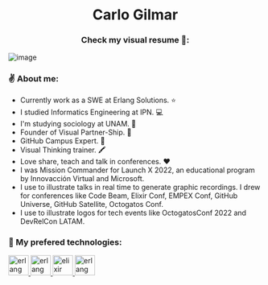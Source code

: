<h1 align="center">Carlo Gilmar</h1>

<h3 align="center"> Check my visual resume 🎨: </h3>
  
![image](https://user-images.githubusercontent.com/17634377/191581908-14d28a40-2e69-461d-8694-5056359d4737.png)
  
### ✌️ About me:
  
  - Currently work as a SWE at Erlang Solutions. ⭐️
  - I studied Informatics Engineering at IPN. 💻
  - I'm studying sociology at UNAM. 🤝
  - Founder of Visual Partner-Ship. 🎨
  - GitHub Campus Expert. 🚩
  - Visual Thinking trainer. 🖍
  - Love share, teach and talk in conferences. ❤️  
  - I was Mission Commander for Launch X 2022, an educational program by Innovacción Virtual and Microsoft.
  - I use to illustrate talks in real time to generate graphic recordings. I drew for conferences like Code Beam, Elixir Conf, EMPEX Conf, GitHub Universe, GitHub Satellite, Octogatos Conf. 
  - I use to illustrate logos for tech events like OctogatosConf 2022 and DevRelCon LATAM. 
  
### 🤩 My prefered technologies:

<p align="left"> 
<a href="https://git-scm.com/" target="_blank" rel="noreferrer"> <img src="https://www.vectorlogo.zone/logos/git-scm/git-scm-icon.svg" alt="erlang" width="40" height="40"/> </a> 
<a href="https://www.vim.org/docs.php" target="_blank" rel="noreferrer"> <img src="https://www.vectorlogo.zone/logos/vim/vim-icon.svg" alt="erlang" width="40" height="40"/> </a> 
<a href="https://elixir-lang.org" target="_blank" rel="noreferrer"> <img src="https://www.vectorlogo.zone/logos/elixir-lang/elixir-lang-icon.svg" alt="elixir" width="40" height="40"/> </a> 
<a href="https://www.erlang.org/" target="_blank" rel="noreferrer"> <img src="https://www.vectorlogo.zone/logos/erlang/erlang-official.svg" alt="erlang" width="40" height="40"/> </a> 

</p>
